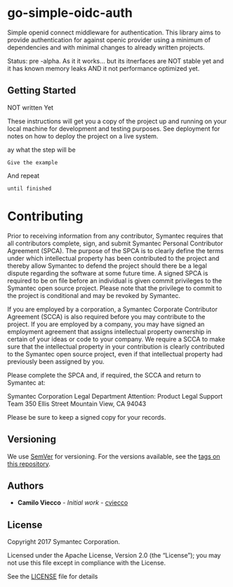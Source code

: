 # go-simple-oidc-auth

Simple openid connect middleware for authentication. This library aims to provide authentication for against openic provider using a minimum of dependencies and with minimal changes to already written projects.

Status: pre -alpha. As it it works... but its itnerfaces are NOT stable yet and it has known memory leaks AND it not performance optimized yet.

## Getting Started

NOT written Yet

These instructions will get you a copy of the project up and running on your local machine for development and testing purposes. See deployment for notes on how to deploy the project on a live system.



ay what the step will be

```
Give the example
```

And repeat

```
until finished
```


# Contributing

Prior to receiving information from any contributor, Symantec requires
that all contributors complete, sign, and submit Symantec Personal
Contributor Agreement (SPCA).  The purpose of the SPCA is to clearly
define the terms under which intellectual property has been
contributed to the project and thereby allow Symantec to defend the
project should there be a legal dispute regarding the software at some
future time. A signed SPCA is required to be on file before an
individual is given commit privileges to the Symantec open source
project.  Please note that the privilege to commit to the project is
conditional and may be revoked by Symantec.

If you are employed by a corporation, a Symantec Corporate Contributor
Agreement (SCCA) is also required before you may contribute to the
project.  If you are employed by a company, you may have signed an
employment agreement that assigns intellectual property ownership in
certain of your ideas or code to your company.  We require a SCCA to
make sure that the intellectual property in your contribution is
clearly contributed to the Symantec open source project, even if that
intellectual property had previously been assigned by you.

Please complete the SPCA and, if required, the SCCA and return to
Symantec at:

Symantec Corporation
Legal Department
Attention:  Product Legal Support Team
350 Ellis Street
Mountain View, CA 94043

Please be sure to keep a signed copy for your records.


## Versioning

We use [SemVer](http://semver.org/) for versioning. For the versions available, see the [tags on this repository](https://github.com/your/project/tags). 

## Authors

* **Camilo Viecco** - *Initial work* - [cviecco](https://github.com/cviecco)


## License
Copyright 2017 Symantec Corporation.

Licensed under the Apache License, Version 2.0 (the “License”); you
may not use this file except in compliance with the License.

See the [LICENSE](LICENSE) file for details


